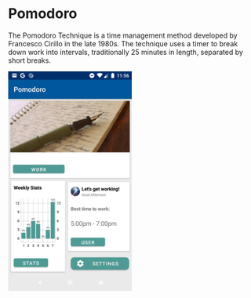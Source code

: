 # Pomodoro

The Pomodoro Technique is a time management method developed by Francesco Cirillo in the late 1980s. The technique uses a
timer to break down work into intervals, traditionally 25 minutes in length, separated by short breaks.

<img src="https://raw.githubusercontent.com/latrujil913/pomodoro/master/photos/home_screen.png" width="50%" height="50%">
